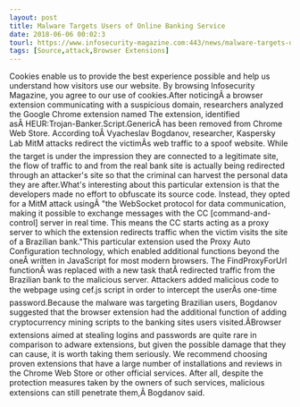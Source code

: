 ```yaml
---
layout: post
title: Malware Targets Users of Online Banking Service
date: 2018-06-06 00:02:3
tourl: https://www.infosecurity-magazine.com:443/news/malware-targets-users-of-online/
tags: [Source,attack,Browser Extensions]
---
```

Cookies enable us to provide the best experience possible and help us understand how visitors use our website. By browsing Infosecurity Magazine, you agree to our use of cookies.After noticingÂ a browser extension communicating with a suspicious domain, researchers analyzed the Google Chrome extension named The extension, identified asÂ HEUR:Trojan-Banker.Script.GenericÂ has been removed from Chrome Web Store. According toÂ Vyacheslav Bogdanov, researcher, Kaspersky Lab MitM attacks redirect the victimÂs web traffic to a spoof website. While the target is under the impression they are connected to a legitimate site, the flow of traffic to and from the real bank site is actually being redirected through an attacker's site so that the criminal can harvest the personal data they are after.What's interesting about this particular extension is that the developers made no effort to obfuscate its source code. Instead, they opted for a MitM attack usingÂ "the WebSocket protocol for data communication, making it possible to exchange messages with the CC [command-and-control] server in real time. This means the CC starts acting as a proxy server to which the extension redirects traffic when the victim visits the site of a Brazilian bank."This particular extension used the Proxy Auto Configuration technology, which enabled additional functions beyond the oneÂ written in JavaScript for most modern browsers. The FindProxyForUrl functionÂ was replaced with a new task thatÂ redirected traffic from the Brazilian bank to the malicious server. Attackers added malicious code to the webpage using cef.js script in order to intercept the userÂs one-time password.Because the malware was targeting Brazilian users, Bogdanov suggested that the browser extension had the additional function of adding cryptocurrency mining scripts to the banking sites users visited.ÂBrowser extensions aimed at stealing logins and passwords are quite rare in comparison to adware extensions, but given the possible damage that they can cause, it is worth taking them seriously. We recommend choosing proven extensions that have a large number of installations and reviews in the Chrome Web Store or other official services. After all, despite the protection measures taken by the owners of such services, malicious extensions can still penetrate them,Â Bogdanov said.